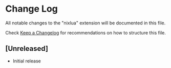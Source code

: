 # Change Log

All notable changes to the "nixlua" extension will be documented in this file.

Check [Keep a Changelog](http://keepachangelog.com/) for recommendations on how to structure this file.

## [Unreleased]

- Initial release